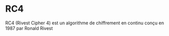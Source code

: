 # RC4
RC4 (Rivest Cipher 4) est un algorithme de chiffrement en continu conçu en 1987 par Ronald Rivest
